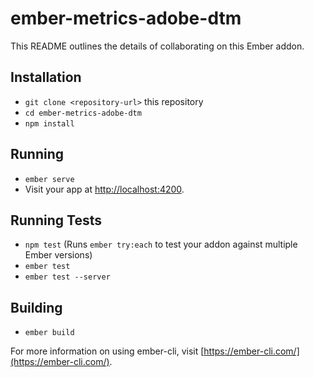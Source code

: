 # ember-metrics-adobe-dtm

This README outlines the details of collaborating on this Ember addon.

## Installation

* `git clone <repository-url>` this repository
* `cd ember-metrics-adobe-dtm`
* `npm install`

## Running

* `ember serve`
* Visit your app at [http://localhost:4200](http://localhost:4200).

## Running Tests

* `npm test` (Runs `ember try:each` to test your addon against multiple Ember versions)
* `ember test`
* `ember test --server`

## Building

* `ember build`

For more information on using ember-cli, visit [https://ember-cli.com/](https://ember-cli.com/).
